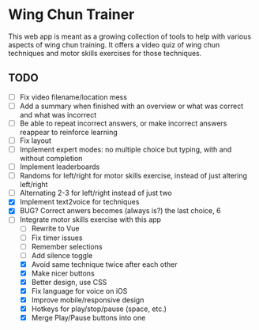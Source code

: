 # Wing Chun Trainer

This web app is meant as a growing collection of tools to help with various aspects of wing chun training. It offers a video quiz of wing chun techniques
and motor skills exercises for those techniques.

## TODO

- [ ] Fix video filename/location mess
- [ ] Add a summary when finished with an overview or what was correct and what was incorrect
- [ ] Be able to repeat incorrect answers, or make incorrect answers reappear to reinforce learning
- [ ] Fix layout
- [ ] Implement expert modes: no multiple choice but typing, with and without completion
- [ ] Implement leaderboards
- [ ] Randoms for left/right for motor skills exercise, instead of just altering left/right
- [ ] Alternating 2-3 for left/right instead of just two
- [x] Implement text2voice for techniques
- [x] BUG? Correct anwers becomes (always is?) the last choice, 6
- [ ] Integrate motor skills exercise with this app
  - [ ] Rewrite to Vue
  - [ ] Fix timer issues
  - [ ] Remember selections
  - [ ] Add silence toggle
  - [x] Avoid same technique twice after each other
  - [x] Make nicer buttons
  - [x] Better design, use CSS
  - [x] Fix language for voice on iOS
  - [x] Improve mobile/responsive design
  - [x] Hotkeys for play/stop/pause (space, etc.)
  - [x] Merge Play/Pause buttons into one
